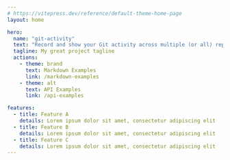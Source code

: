 ```yaml
---
# https://vitepress.dev/reference/default-theme-home-page
layout: home

hero:
  name: "git-activity"
  text: "Record and show your Git activity across multiple (or all) repos, optionally filtered"
  tagline: My great project tagline
  actions:
    - theme: brand
      text: Markdown Examples
      link: /markdown-examples
    - theme: alt
      text: API Examples
      link: /api-examples

features:
  - title: Feature A
    details: Lorem ipsum dolor sit amet, consectetur adipiscing elit
  - title: Feature B
    details: Lorem ipsum dolor sit amet, consectetur adipiscing elit
  - title: Feature C
    details: Lorem ipsum dolor sit amet, consectetur adipiscing elit
---
```


